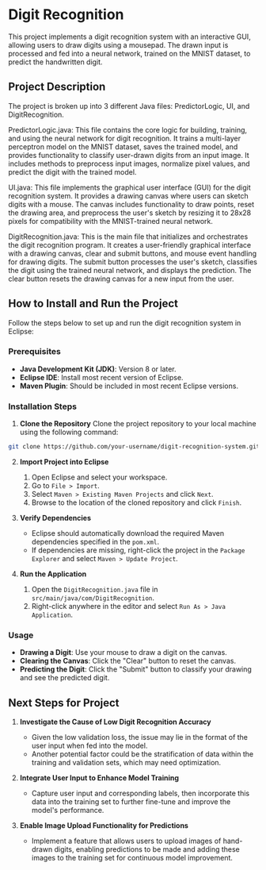 # Digit Recognition

This project implements a digit recognition system with an interactive GUI, allowing users to draw digits using a mousepad. The drawn input is processed and fed into a neural network, trained on the MNIST dataset, to predict the handwritten digit.

## Project Description

The project is broken up into 3 different Java files: PredictorLogic, UI, and DigitRecognition. 

PredictorLogic.java: This file contains the core logic for building, training, and using the neural network for digit recognition. It trains a multi-layer perceptron model on the MNIST dataset, saves the trained model, and provides functionality to classify user-drawn digits from an input image. It includes methods to preprocess input images, normalize pixel values, and predict the digit with the trained model.

UI.java: This file implements the graphical user interface (GUI) for the digit recognition system. It provides a drawing canvas where users can sketch digits with a mouse. The canvas includes functionality to draw points, reset the drawing area, and preprocess the user's sketch by resizing it to 28x28 pixels for compatibility with the MNIST-trained neural network.

DigitRecognition.java: This is the main file that initializes and orchestrates the digit recognition program. It creates a user-friendly graphical interface with a drawing canvas, clear and submit buttons, and mouse event handling for drawing digits. The submit button processes the user's sketch, classifies the digit using the trained neural network, and displays the prediction. The clear button resets the drawing canvas for a new input from the user.

## How to Install and Run the Project

Follow the steps below to set up and run the digit recognition system in Eclipse:

### Prerequisites
- **Java Development Kit (JDK)**: Version 8 or later.
- **Eclipse IDE**: Install most recent version of Eclipse.
- **Maven Plugin**: Should be included in most recent Eclipse versions.

### Installation Steps

1. **Clone the Repository**
Clone the project repository to your local machine using the following command:
```bash
git clone https://github.com/your-username/digit-recognition-system.git
```

2. **Import Project into Eclipse**  
   1. Open Eclipse and select your workspace.  
   2. Go to `File > Import`.  
   3. Select `Maven > Existing Maven Projects` and click `Next`.  
   4. Browse to the location of the cloned repository and click `Finish`.

3. **Verify Dependencies**  
   - Eclipse should automatically download the required Maven dependencies specified in the `pom.xml`.  
   - If dependencies are missing, right-click the project in the `Package Explorer` and select `Maven > Update Project`.

4. **Run the Application**  
   1. Open the `DigitRecognition.java` file in `src/main/java/com/DigitRecognition`.
   2. Right-click anywhere in the editor and select `Run As > Java Application`.

### Usage
- **Drawing a Digit**: Use your mouse to draw a digit on the canvas.
- **Clearing the Canvas**: Click the "Clear" button to reset the canvas.
- **Predicting the Digit**: Click the "Submit" button to classify your drawing and see the predicted digit.

## Next Steps for Project
1. **Investigate the Cause of Low Digit Recognition Accuracy**  
   - Given the low validation loss, the issue may lie in the format of the user input when fed into the model.  
   - Another potential factor could be the stratification of data within the training and validation sets, which may need optimization.

2. **Integrate User Input to Enhance Model Training**  
   - Capture user input and corresponding labels, then incorporate this data into the training set to further fine-tune and improve the model's performance.

3. **Enable Image Upload Functionality for Predictions**  
   - Implement a feature that allows users to upload images of hand-drawn digits, enabling predictions to be made and adding these images to the training set for continuous model improvement.

